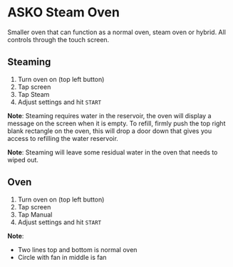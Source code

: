 # ASKO Steam Oven
Smaller oven that can function as a normal oven, steam oven or hybrid. All controls through the touch screen.
## Steaming
1. Turn oven on (top left button)
2. Tap screen
3. Tap Steam
4. Adjust settings and hit `START`

**Note**: Steaming requires water in the reservoir, the oven will display a message on the screen when it is empty. To refill, firmly push the top right blank rectangle on the oven, this will drop a door down that gives you access to refilling the water reservoir.

**Note**: Steaming will leave some residual water in the oven that needs to wiped out.

## Oven
1. Turn oven on (top left button)
2. Tap screen
3. Tap Manual
4. Adjust settings and hit `START`

**Note**:
  - Two lines top and bottom is normal oven
  - Circle with fan in middle is fan

